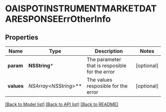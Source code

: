 # OAISPOTINSTRUMENTMARKETDATARESPONSEErrOtherInfo

## Properties
Name | Type | Description | Notes
------------ | ------------- | ------------- | -------------
**param** | **NSString*** | The parameter that is resposible for the error | [optional] 
**values** | **NSArray&lt;NSString*&gt;*** | The values resposible for the error | [optional] 

[[Back to Model list]](../README.md#documentation-for-models) [[Back to API list]](../README.md#documentation-for-api-endpoints) [[Back to README]](../README.md)


